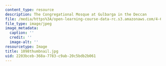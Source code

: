 ```yaml
---
content_type: resource
description: The Congregational Mosque at Gulbarga in the Deccan
file: /media/https%3A/open-learning-course-data-rc.s3.amazonaws.com/4-614-religious-architecture-and-islamic-cultures-fall-2002/2203bceb368a7783c9ab20c5bdb2b061_1098thumbnail.jpg
file_type: image/jpeg
image_metadata:
  caption: ''
  credit: ''
  image-alt: ''
resourcetype: Image
title: 1098thumbnail.jpg
uid: 2203bceb-368a-7783-c9ab-20c5bdb2b061
---
```

